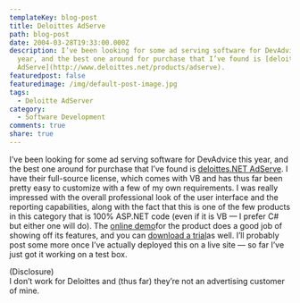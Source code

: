 ```yaml
---
templateKey: blog-post
title: Deloittes AdServe
path: blog-post
date: 2004-03-28T19:33:00.000Z
description: I’ve been looking for some ad serving software for DevAdvice this
  year, and the best one around for purchase that I’ve found is [deloittes.NET
  AdServe](http://www.deloittes.net/products/adserve).
featuredpost: false
featuredimage: /img/default-post-image.jpg
tags:
  - Deloitte AdServer
category:
  - Software Development
comments: true
share: true
---
```

<!--StartFragment-->

I’ve been looking for some ad serving software for DevAdvice this year, and the best one around for purchase that I’ve found is [deloittes.NET AdServe](http://www.deloittes.net/products/adserve). I have their full-source license, which comes with VB and has thus far been pretty easy to customize with a few of my own requirements. I was really impressed with the overall professional look of the user interface and the reporting capabilities, along with the fact that this is one of the few products in this category that is 100% ASP.NET code (even if it is VB — I prefer C# but either one will do). The [online demo](http://www.deloittes.net/products/adserve/demo.aspx)for the product does a good job of showing off its features, and you can [download a trial](http://www.deloittes.net/trials)as well. I’ll probably post some more once I’ve actually deployed this on a live site — so far I’ve just got it working on a test box.

(Disclosure)\
I don’t work for Deloittes and (thus far) they’re not an advertising customer of mine.

<!--EndFragment-->
